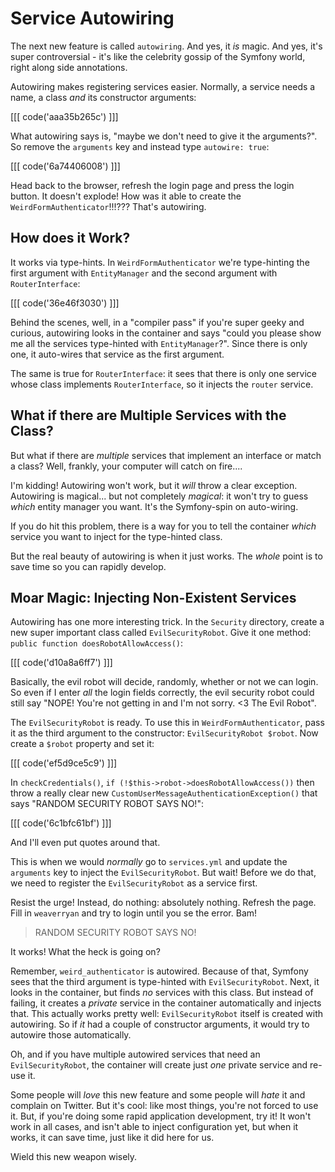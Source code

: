# Service Autowiring

The next new feature is called `autowiring`. And yes, it *is* magic. And yes, it's
super controversial - it's like the celebrity gossip of the Symfony world, right
along side annotations.

Autowiring makes registering services easier. Normally, a service needs a name, a
class *and* its constructor arguments:

[[[ code('aaa35b265c') ]]]

What autowiring says is, "maybe we don't need to give it the arguments?". So remove
the `arguments` key and instead type `autowire: true`:

[[[ code('6a74406008') ]]]

Head back to the browser, refresh the login page and press the login button. It doesn't
explode! How was it able to create the `WeirdFormAuthenticator`!!!??? That's autowiring.

## How does it Work?

It works via type-hints. In `WeirdFormAuthenticator` we're type-hinting the first argument 
with `EntityManager` and the second argument with `RouterInterface`:

[[[ code('36e46f3030') ]]]

Behind the scenes, well, in a "compiler pass" if you're super geeky and curious, autowiring
looks in the container and says "could you please show me all the services type-hinted with
`EntityManager`?". Since there is only one, it auto-wires that service as the first
argument.

The same is true for `RouterInterface`: it sees that there is only one service whose
class implements `RouterInterface`, so it injects the `router` service.

## What if there are Multiple Services with the Class?

But what if there are *multiple* services that implement an interface or match a class?
Well, frankly, your computer will catch on fire....

I'm kidding! Autowiring won't work, but it *will* throw a clear exception. Autowiring
is magical... but not completely *magical*: it won't try to guess *which* entity manager
you want. It's the Symfony-spin on auto-wiring.

If you do hit this problem, there is a way for you to tell the container *which*
service you want to inject for the type-hinted class. 

But the real beauty of autowiring is when it just works. The *whole* point is to
save time so you can rapidly develop.

## Moar Magic: Injecting Non-Existent Services

Autowiring has one more interesting trick. In the `Security` directory, create a new
super important class called `EvilSecurityRobot`. Give it one method:
`public function doesRobotAllowAccess()`:

[[[ code('d10a8a6ff7') ]]]

Basically, the evil robot will decide, randomly, whether or not we can login. So even if
I enter *all* the login fields correctly, the evil security robot could still say "NOPE!
You're not getting in and I'm not sorry. <3 The Evil Robot".

The `EvilSecurityRobot` is ready. To use this in `WeirdFormAuthenticator`, pass it
as the third argument to the constructor: `EvilSecurityRobot $robot`. Now create
a `$robot` property and set it:

[[[ code('ef5d9ce5c9') ]]]

In `checkCredentials()`, `if (!$this->robot->doesRobotAllowAccess())` then throw a
really clear new `CustomUserMessageAuthenticationException()` that says "RANDOM 
SECURITY ROBOT SAYS NO!":

[[[ code('6c1bfc61bf') ]]]

And I'll even put quotes around that. 

This is when we would *normally* go to `services.yml` and update the `arguments`
key to inject the `EvilSecurityRobot`. But wait! Before we do that, we need to register
the `EvilSecurityRobot` as a service first.

Resist the urge! Instead, do nothing: absolutely nothing. Refresh the page. Fill in
`weaverryan` and try to login until you se the error. Bam!

> RANDOM SECURITY ROBOT SAYS NO!

It works! What the heck is going on?

Remember,  `weird_authenticator` is autowired. Because of that, Symfony sees that
the third argument is type-hinted with `EvilSecurityRobot`. Next, it looks in the
container, but finds *no* services with this class. But instead of failing, it
creates a *private* service in the container automatically and injects that. This
actually works pretty well: `EvilSecurityRobot` itself is created with autowiring.
So if *it* had a couple of constructor arguments, it would try to autowire those
automatically.

Oh, and if you have multiple autowired services that need an `EvilSecurityRobot`,
the container will create just *one* private service and re-use it.

Some people will *love* this new feature and some people will *hate* it and complain
on Twitter. But it's cool: like most things, you're not forced to use it. But, if
you're doing some rapid application development, try it! It won't work in all cases,
and isn't able to inject configuration yet, but when it works, it can save time,
just like it did here for us.

Wield this new weapon wisely.

